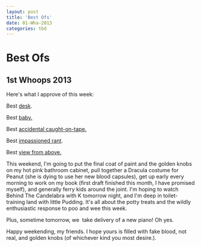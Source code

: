 ```yaml
---
layout: post
title: 'Best Ofs'
date: 01-Wha-2013
categories: tbd
---
```


# Best Ofs

## 1st Whoops 2013

Here's what I approve of this week:

Best <a href="http://www.youtube.com/embed/MKikHxKeodA?rel=0">desk</a>.

Best <a href="http://www.youtube.com/watch?feature=player_embedded&amp;v=nIsCs9_-LP8">baby.</a>

Best <a href="http://arbroath.blogspot.com.au/2013/10/australian-tv-presenter-caught-on-live.html">accidental caught-on-tape.</a>

Best <a href="http://www.youtube.com/watch?v=xGxFJ5nL9gg">impassioned rant</a>.

Best <a href="http://gawker.com/christian-science-church-looks-like-a-giant-dick-from-s-1454084292?utm_medium=referral&amp;utm_source=pulsenews">view from above.</a>

This weekend,   I'm going to put the final coat of paint and the golden knobs on my hot pink bathroom cabinet,   pull together a Dracula costume for Peanut (she is dying to use her new blood capsules), get up early every morning to work on my book (first draft finished this month, I have promised myself), and generally ferry kids around the joint. I'm hoping to watch Behind The Candelabra with K tomorrow night, and I'm deep in toilet-training land with little Pudding. It's all about the potty treats and the wildly enthusiastic response to poo and wee this week.

Plus, sometime tomorrow, we  take delivery of a new piano! Oh yes.

Happy weekending, my friends. I hope yours is filled with fake blood, not real, and golden knobs (of whichever kind you most desire.).
